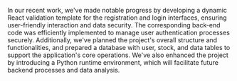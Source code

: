 In our recent work, we've made notable progress by developing a dynamic React validation template for the registration and login interfaces, ensuring user-friendly interaction and data security. The corresponding back-end code was efficiently implemented to manage user authentication processes securely. Additionally, we've planned the project's overall structure and functionalities, and prepared a database with user, stock, and data tables to support the application's core operations. We've also enhanced the project by introducing a Python runtime environment, which will facilitate future backend processes and data analysis. 